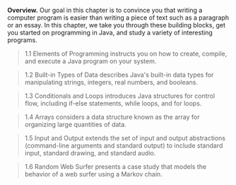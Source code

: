 **Overview.** Our goal in this chapter is to convince you that writing a computer program is easier than writing a piece of text such as a paragraph or an essay. In this chapter, we take you through these building blocks, get you started on programming in Java, and study a variety of interesting programs.

> 1.1 Elements of Programming instructs you on how to create, compile, and execute a Java program on your system.

> 1.2 Built-in Types of Data describes Java's built-in data types for manipulating strings, integers, real numbers, and booleans.

> 1.3 Conditionals and Loops introduces Java structures for control flow, including if-else statements, while loops, and for loops.

> 1.4 Arrays considers a data structure known as the array for organizing large quantities of data.

> 1.5 Input and Output extends the set of input and output abstractions (command-line arguments and standard output) to include standard input, standard drawing, and standard audio.

> 1.6 Random Web Surfer presents a case study that models the behavior of a web surfer using a Markov chain.

